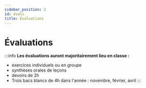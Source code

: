 ```yaml
---
sidebar_position: 2
id: évals
title: Évaluations
---
```

# Évaluations 

:::info
**Les évaluations auront majoritairement lieu en classe :**
- exercices individuels ou en groupe
- synthèses orales de leçons
- devoirs de 2h
- Trois bacs blancs de 4h dans l'année : novembre, février, avril
:::
